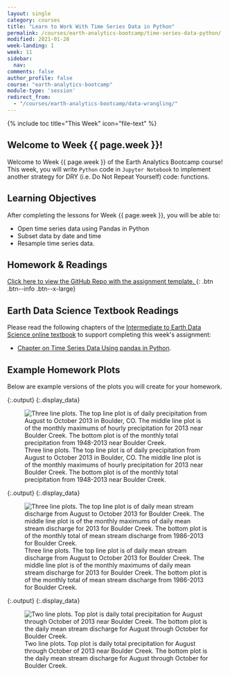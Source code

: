 ```yaml
---
layout: single
category: courses
title: "Learn to Work With Time Series Data in Python"
permalink: /courses/earth-analytics-bootcamp/time-series-data-python/
modified: 2021-01-28
week-landing: 1
week: 11
sidebar:
  nav:
comments: false
author_profile: false
course: "earth-analytics-bootcamp"
module-type: 'session'
redirect_from:
  - "/courses/earth-analytics-bootcamp/data-wrangling/"
---
```



{% include toc title="This Week" icon="file-text" %}

<div class="notice--info" markdown="1">

## <i class="fa fa-ship" aria-hidden="true"></i> Welcome to Week {{ page.week }}!

Welcome to Week {{ page.week }} of the Earth Analytics Bootcamp course! This week, you will write `Python` code in `Jupyter Notebook` to implement another strategy for DRY (i.e. Do Not Repeat Yourself) code: functions. 

## <i class="fa fa-graduation-cap" aria-hidden="true"></i> Learning Objectives

After completing the lessons for Week {{ page.week }}, you will be able to:

* Open time series data using Pandas in Python
* Subset data by date and time
* Resample time series data.

## <i class="fa fa-pencil-square-o" aria-hidden="true"></i> Homework & Readings

<a href="https://github.com/earthlab-education/bootcamp-2020-10-time-series-template" target="_blank"> <i class="fa fa-link" aria-hidden="true"></i> Click here to view the GitHub Repo with the assignment template. </a>{: .btn .btn--info .btn--x-large}


## <i class="fa fa-book"></i> Earth Data Science Textbook Readings

Please read the following chapters of the <a href="https://www.earthdatascience.org/courses/use-data-open-source-python"> Intermediate to Earth Data Science online textbook</a> to support completing this week's assignment:

* <a href="https://www.earthdatascience.org/courses/use-data-open-source-python/use-time-series-data-in-python/introduction-to-time-series-in-pandas-python/">Chapter on Time Series Data Using pandas in Python</a>.


</div>

## Example Homework Plots

Below are example versions of the plots you will create for your homework.





{:.output}
{:.display_data}

<figure>

<img src = "{{ site.url }}/images/courses/ea-bootcamp/11-time-series/2019-08-11-time-series-landing-page/2019-08-11-time-series-landing-page_6_0.png" alt = "Three line plots. The top line plot is of daily precipitation from August to October 2013 in Boulder, CO. The middle line plot is of the monthly maximums of hourly precipitation for 2013 near Boulder Creek. The bottom plot is of the monthly total precipitation from 1948-2013 near Boulder Creek.">
<figcaption>Three line plots. The top line plot is of daily precipitation from August to October 2013 in Boulder, CO. The middle line plot is of the monthly maximums of hourly precipitation for 2013 near Boulder Creek. The bottom plot is of the monthly total precipitation from 1948-2013 near Boulder Creek.</figcaption>

</figure>






{:.output}
{:.display_data}

<figure>

<img src = "{{ site.url }}/images/courses/ea-bootcamp/11-time-series/2019-08-11-time-series-landing-page/2019-08-11-time-series-landing-page_8_0.png" alt = "Three line plots. The top line plot is of daily mean stream discharge from August to October 2013 for Boulder Creek. The middle line plot is of the monthly maximums of daily mean stream discharge for 2013 for Boulder Creek. The bottom plot is of the monthly total of mean stream discharge from 1986-2013 for Boulder Creek.">
<figcaption>Three line plots. The top line plot is of daily mean stream discharge from August to October 2013 for Boulder Creek. The middle line plot is of the monthly maximums of daily mean stream discharge for 2013 for Boulder Creek. The bottom plot is of the monthly total of mean stream discharge from 1986-2013 for Boulder Creek.</figcaption>

</figure>





{:.output}
{:.display_data}

<figure>

<img src = "{{ site.url }}/images/courses/ea-bootcamp/11-time-series/2019-08-11-time-series-landing-page/2019-08-11-time-series-landing-page_9_0.png" alt = "Two line plots. Top plot is daily total precipitation for August through October of 2013 near Boulder Creek. The bottom plot is the daily mean stream discharge for August through October for Boulder Creek.">
<figcaption>Two line plots. Top plot is daily total precipitation for August through October of 2013 near Boulder Creek. The bottom plot is the daily mean stream discharge for August through October for Boulder Creek.</figcaption>

</figure>





